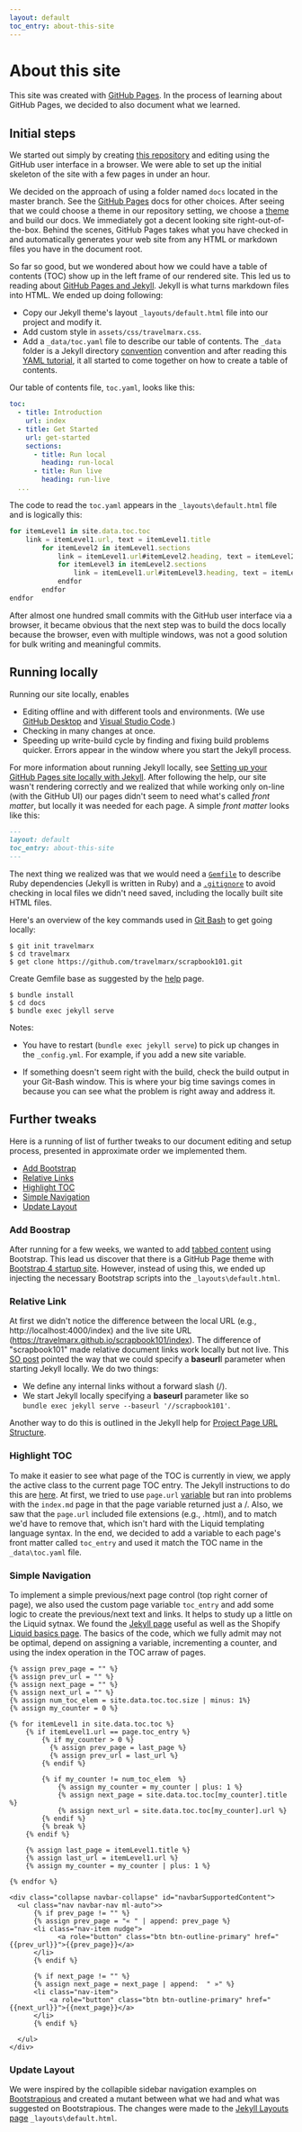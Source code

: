 ```yaml
---
layout: default
toc_entry: about-this-site
---
```

# About this site

This site was created with [GitHub Pages][ghp]. In the process of learning about GitHub Pages, we decided to also document what we learned.

## Initial steps

We started out simply by creating [this repository][this] and editing using the GitHub user interface in a browser. We were able to set up the initial skeleton of the site with a few pages in under an hour. 

We decided on the approach of using a folder named `docs` located in the master branch. See the [GitHub Pages][ghppub] docs for other choices. After seeing that we could choose a theme in our repository setting, we choose a [theme][ghptheme] and build our docs. We immediately got a decent looking site right-out-of-the-box. Behind the scenes, GitHub Pages takes what you have checked in and automatically generates your web site from any HTML or markdown files you have in the document root.

So far so good, but we wondered about how we could have a table of contents (TOC) show up in the left frame of our rendered site. This led us to reading about [GitHub Pages and Jekyll][ghpjek]. Jekyll is what turns markdown files into HTML. We ended up doing following:

* Copy our Jekyll theme's layout `_layouts/default.html` file into our project and modify it.
* Add custom style in `assets/css/travelmarx.css`.
* Add a `_data/toc.yaml` file to describe our table of contents. The `_data` folder is a Jekyll directory [convention][jek2] convention and after reading this [YAML tutorial][yamltut], it all started to come together on how to create a table of contents.

Our table of contents file, `toc.yaml`, looks like this:

```yaml
toc:
  - title: Introduction
    url: index
  - title: Get Started
    url: get-started
    sections:
      - title: Run local
        heading: run-local
      - title: Run live
        heading: run-live
  ...
```

The code to read the `toc.yaml` appears in the `_layouts\default.html` file and is logically this:

```javascript
for itemLevel1 in site.data.toc.toc
    link = itemLevel1.url, text = itemLevel1.title
        for itemLevel2 in itemLevel1.sections
            link = itemLevel1.url#itemLevel2.heading, text = itemLevel2.title
            for itemLevel3 in itemLevel2.sections
                link = itemLevel1.url#itemLevel3.heading, text = itemLevel3.title
            endfor
        endfor
endfor
```

After almost one hundred small commits with the GitHub user interface via a browser, it became obvious that the next step was to build the docs locally because the browser, even with multiple windows, was not a good solution for bulk writing and meaningful commits.

## Running locally

Running our site locally, enables

* Editing offline and with different tools and environments. (We use [GitHub Desktop][desktop] and [Visual Studio Code][vscode].)
* Checking in many changes at once.
* Speeding up write-build cycle by finding and fixing build problems quicker. Errors appear in the window where you start the Jekyll process.

For more information about running Jekyll locally, see [Setting up your GitHub Pages site locally with Jekyll][ghpjekloc]. After following the help, our site wasn't rendering correctly and we realized that while working only on-line (with the GitHub UI) our pages didn't seem to need what's called *front matter*, but locally it was needed for each page. A simple *front matter* looks like this:

```md
---
layout: default
toc_entry: about-this-site
---
```
The next thing we realized was that we would need a [`Gemfile`][gemfile] to describe Ruby dependencies (Jekyll is written in Ruby) and a [`.gitignore`][gitignore] to avoid checking in local files we didn't need saved, including the locally built site HTML files. 

Here's an overview of the key commands used in [Git Bash][gitbash] to get going locally:

```bsh
$ git init travelmarx
$ cd travelmarx
$ get clone https://github.com/travelmarx/scrapbook101.git
```
Create Gemfile base as suggested by the [help][ghpjekloc] page.

```bsh
$ bundle install
$ cd docs
$ bundle exec jekyll serve
```

Notes:

* You have to restart (`bundle exec jekyll serve`) to pick up changes in the `_config.yml`. For example, if you add a new site variable.

* If something doesn't seem right with the build, check the build output in your Git-Bash window. This is where your big time savings comes in because you can see what the problem is right away and address it.

## Further tweaks

Here is a running of list of further tweaks to our document editing and setup process, presented in approximate order we implemented them.

* [Add Bootstrap](#add-bootstrap)
* [Relative Links](#relative-links)
* [Highlight TOC](#highlight-toc)
* [Simple Navigation](#simple-navigation)
* [Update Layout](#update-layout)

### Add Boostrap 

After running for a few weeks, we wanted to add [tabbed content][tabs] using Bootstrap. This lead us discover that there is a GitHub Page theme with [Bootstrap 4 startup site][bootstraptheme]. However, instead of using this, we ended up injecting the necessary Bootstrap scripts into the `_layouts\default.html`.

### Relative Link

At first we didn't notice the difference between the local URL (e.g., http://localhost:4000/index) and the live site URL (https://travelmarx.github.io/scrapbook101/index). The difference of "scrapbook101" made relative document links work locally but not live. This [SO post][sopost] pointed the way that we could specify a **baseurl**I parameter when starting Jekyll locally. We do two things:

  - We define any internal links without a forward slash (/).
  - We start Jekyll locally specifying a **baseurl** parameter like so <br/> `bundle exec jekyll serve --baseurl '//scrapbook101'`.

Another way to do this is outlined in the Jekyll help for [Project Page URL Structure][jekyllhelp].

### Highlight TOC

To make it easier to see what page of the TOC is currently in view, we apply the active class to the current page TOC entry. The Jekyll instructions to do this are [here][jek3]. At first, we tried to use `page.url` [variable][jek4] but ran into problems with the `index.md` page in that the page variable returned just a /. Also, we saw that the `page.url` included file extensions (e.g., .html), and to match we'd have to remove that, which isn't hard with the Liquid templating language syntax. In the end, we decided to add a variable to each page's front matter called `toc_entry` and used it match the TOC name in the `_data\toc.yaml` file. 

### Simple Navigation

To implement a simple previous/next page control (top right corner of page), we also used the custom page variable `toc_entry` and add some logic to create the previous/next text and links. It helps to study up a little on the Liquid sytnax. We found the [Jekyll page][jek5] useful as well as the Shopify [Liquid basics page][shopify]. The basics of the code, which we fully admit may not be optimal, depend on assigning a variable, incrementing a counter, and using the index operation in the TOC arraw of pages.


<pre><code>&#123;% assign prev_page = "" %&#125;
&#123;% assign prev_url = "" %&#125;
&#123;% assign next_page = "" %&#125;
&#123;% assign next_url = "" %&#125;
&#123;% assign num_toc_elem = site.data.toc.toc.size | minus: 1%&#125;
&#123;% assign my_counter = 0 %&#125;

&#123;% for itemLevel1 in site.data.toc.toc %&#125;
    &#123;% if itemLevel1.url == page.toc_entry %&#125;
        &#123;% if my_counter > 0 %&#125;
          &#123;% assign prev_page = last_page %&#125;
          &#123;% assign prev_url = last_url %&#125;
        &#123;% endif %&#125;
        
        &#123;% if my_counter != num_toc_elem  %&#125;
            &#123;% assign my_counter = my_counter | plus: 1 %&#125;
            &#123;% assign next_page = site.data.toc.toc[my_counter].title %&#125;
            &#123;% assign next_url = site.data.toc.toc[my_counter].url %&#125;
        &#123;% endif %&#125;
        &#123;% break %&#125;
    &#123;% endif %&#125;

    &#123;% assign last_page = itemLevel1.title %&#125;
    &#123;% assign last_url = itemLevel1.url %&#125;
    &#123;% assign my_counter = my_counter | plus: 1 %&#125;

&#123;% endfor %&#125;

&#60;div class="collapse navbar-collapse" id="navbarSupportedContent"&#62;
  &#60;ul class="nav navbar-nav ml-auto">&#62;
      &#123;% if prev_page != "" %&#125;
      &#123;% assign prev_page = "&#xab; " | append: prev_page %&#125;
      &#60;li class="nav-item nudge"&#62;
            &#60;a role="button" class="btn btn-outline-primary" href="&#123;&#123;prev_url&#125;&#125;"&#62;&#123;&#123;prev_page&#125;&#125;&#60;/a&#62;
      &#60;/li&#62;
      &#123;% endif %&#125;

      &#123;% if next_page != "" %&#125;
      &#123;% assign next_page = next_page | append:  " &#xbb;" %&#125;
      &#60;li class="nav-item"&#62;
          &#60;a role="button" class="btn btn-outline-primary" href="&#123;&#123;next_url&#125;&#125;"&#62;&#123;&#123;next_page&#125;&#125;&#60;/a&#62;
      &#60;/li&#62;
      &#123;% endif %&#125;

  &#60;/ul&#62;
&#60;/div&#62;
</code></pre>

### Update Layout

We were inspired by the collapible sidebar navigation examples on [Bootstrapious][strapious] and created a mutant between what we had and what was suggested on Bootstrapious. The changes were made to the [Jekyll Layouts page][jek6] `_layouts\default.html`.


[ghp]: https://pages.github.com/
[ghppub]: https://help.github.com/articles/configuring-a-publishing-source-for-github-pages/
[ghptheme]: https://help.github.com/articles/adding-a-jekyll-theme-to-your-github-pages-site/
[ghpjek]: https://help.github.com/articles/about-github-pages-and-jekyll/
[ghpjekloc]: https://help.github.com/articles/setting-up-your-github-pages-site-locally-with-jekyll/
[this]: https://github.com/travelmarx/scrapbook101
[jek]: https://jekyllrb.com/
[jek2]: https://jekyllrb.com/docs/structure/
[jek3]: https://jekyllrb.com/tutorials/navigation/#scenario-6-applying-the-active-class-for-the-current-page
[jek4]: https://jekyllrb.com/docs/variables/
[jek5]: https://jekyllrb.com/docs/liquid/
[jek6]: https://jekyllrb.com/docs/layouts/
[yamltut]: https://idratherbewriting.com/documentation-theme-jekyll/mydoc_yaml_tutorial.html
[gitbash]: https://gitforwindows.org/
[desktop]: https://desktop.github.com/
[vscode]: https://code.visualstudio.com/
[tabs]: https://getbootstrap.com/docs/4.0/components/navs/#tabs
[bootstraptheme]: https://nicolas-van.github.io/bootstrap-4-github-pages/
[sopost]: https://stackoverflow.com/questions/16316311/github-pages-and-relative-paths
[jekyllhelp]: https://jekyllrb.com/docs/github-pages/#project-page-url-structure
[gemfile]: https://github.com/travelmarx/scrapbook101/blob/master/Gemfile
[gitignore]: https://github.com/travelmarx/scrapbook101/blob/master/.gitignore
[shopify]: https://shopify.github.io/liquid/
[strapious]: https://bootstrapious.com/p/bootstrap-sidebar